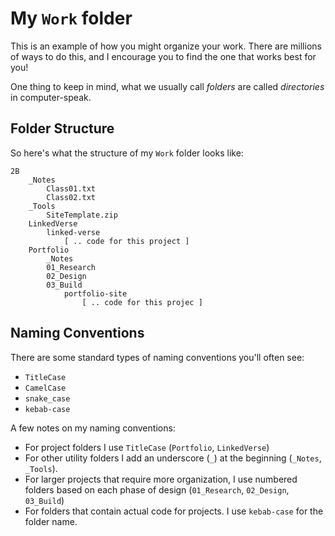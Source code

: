 My `Work` folder
====================

This is an example of how you might organize your work. There are millions of ways to do this, and I encourage you to find the one that works best for you!

One thing to keep in mind, what we usually call *folders* are called *directories* in computer-speak.

Folder Structure
----------------

So here's what the structure of my `Work` folder looks like:

```
2B
	_Notes
		Class01.txt
		Class02.txt
	_Tools
		SiteTemplate.zip
	LinkedVerse
		linked-verse
			[ .. code for this project ]
	Portfolio
		_Notes
		01_Research
		02_Design
		03_Build
			portfolio-site
				[ .. code for this projec ]

```


Naming Conventions
------------------

There are some standard types of naming conventions you'll often see:

* `TitleCase`
* `CamelCase`
* `snake_case`
* `kebab-case`

A few notes on my naming conventions:

* For project folders I use `TitleCase` (`Portfolio`, `LinkedVerse`)
* For other utility folders I add an underscore (`_`) at the beginning (`_Notes`, `_Tools`).
* For larger projects that require more organization, I use numbered folders based on each phase of design (`01_Research`, `02_Design`, `03_Build`)
* For folders that contain actual code for projects. I use `kebab-case` for the folder name.
